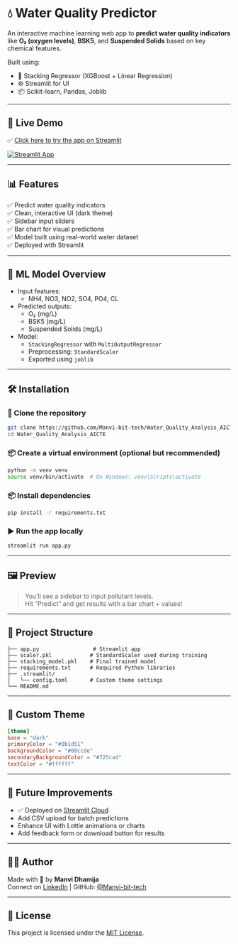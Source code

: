 # 💧 Water Quality Predictor

An interactive machine learning web app to **predict water quality indicators** like **O₂ (oxygen levels)**, **BSK5**, and **Suspended Solids** based on key chemical features.

Built using:
- 🧠 Stacking Regressor (XGBoost + Linear Regression)
- ⚙️ Streamlit for UI
- 📦 Scikit-learn, Pandas, Joblib

---

## 🚀 Live Demo

✅ [Click here to try the app on Streamlit](https://water-quality-prediction-aicte.streamlit.app/)

[![Streamlit App](https://static.streamlit.io/badges/streamlit_badge_black_white.svg)](https://water-quality-prediction-aicte.streamlit.app/)

---

## 📊 Features

✅ Predict water quality indicators  
✅ Clean, interactive UI (dark theme)  
✅ Sidebar input sliders  
✅ Bar chart for visual predictions  
✅ Model built using real-world water dataset  
✅ Deployed with Streamlit

---

## 🧠 ML Model Overview

- Input features:
  - NH4, NO3, NO2, SO4, PO4, CL
- Predicted outputs:
  - O₂ (mg/L)
  - BSK5 (mg/L)
  - Suspended Solids (mg/L)
- Model:
  - `StackingRegressor` with `MultiOutputRegressor`
  - Preprocessing: `StandardScaler`
  - Exported using `joblib`

---

## 🛠 Installation

### 🔗 Clone the repository

```bash
git clone https://github.com/Manvi-bit-tech/Water_Quality_Analysis_AICTE.git
cd Water_Quality_Analysis_AICTE
```

### 📦 Create a virtual environment (optional but recommended)

```bash
python -m venv venv
source venv/bin/activate  # On Windows: venv\Scripts\activate
```

### 📦 Install dependencies

```bash
pip install -r requirements.txt
```

### ▶️ Run the app locally

```bash
streamlit run app.py
```

---

## 🖼 Preview

> You’ll see a sidebar to input pollutant levels.  
> Hit “Predict” and get results with a bar chart + values!

---

## 📁 Project Structure

```
├── app.py                 # Streamlit app
├── scaler.pkl            # StandardScaler used during training
├── stacking_model.pkl    # Final trained model
├── requirements.txt      # Required Python libraries
├── .streamlit/
│   └── config.toml       # Custom theme settings
└── README.md
```

---

## 🌈 Custom Theme

```toml
[theme]
base = "dark"
primaryColor = "#0b1d51"
backgroundColor = "#08ccde"
secondaryBackgroundColor = "#725cad"
textColor = "#ffffff"
```

---

## 🧠 Future Improvements

- ✅ Deployed on [Streamlit Cloud](https://water-quality-prediction-aicte.streamlit.app/)  
- Add CSV upload for batch predictions   
- Enhance UI with Lottie animations or charts  
- Add feedback form or download button for results  

---

## 👩‍💻 Author

Made with 💙 by **Manvi Dhamija**  
Connect on [LinkedIn](https://www.linkedin.com/in/manvi-dhamija) | GitHub: [@Manvi-bit-tech](https://github.com/Manvi-bit-tech)

---

## 📜 License

This project is licensed under the [MIT License](LICENSE).
